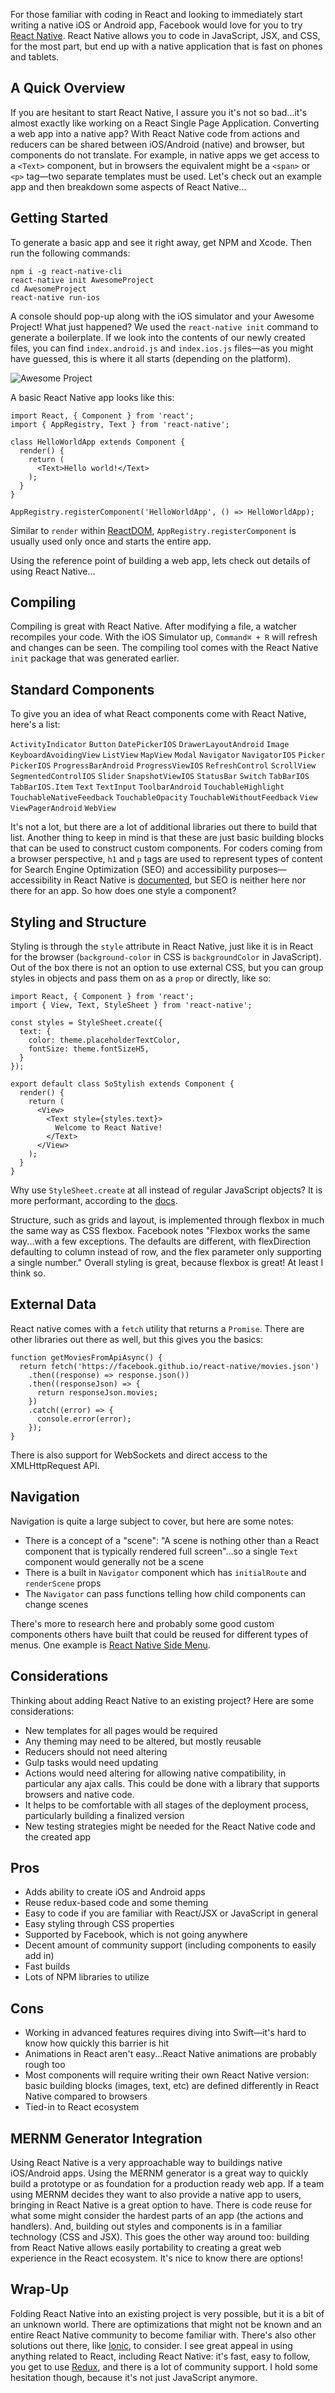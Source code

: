 For those familiar with coding in React and looking to immediately start writing a native iOS or Android app, Facebook would love for you to try [React Native](https://facebook.github.io/react-native/). React Native allows you to code in JavaScript, JSX, and CSS, for the most part, but end up with a native application that is fast on phones and tablets.

## A Quick Overview
If you are hesitant to start React Native, I assure you it's not so bad...it's almost exactly like working on a React Single Page Application. Converting a web app into a native app? With React Native code from actions and reducers can be shared between iOS/Android (native) and browser, but components do not translate. For example, in native apps we get access to a `<Text>` component, but in browsers the equivalent might be a `<span>` or `<p>` tag—two separate templates must be used. Let's check out an example app and then breakdown some aspects of React Native...

## Getting Started
To generate a basic app and see it right away, get NPM and Xcode. Then run the following commands:
```
npm i -g react-native-cli
react-native init AwesomeProject
cd AwesomeProject
react-native run-ios
```
A console should pop-up along with the iOS simulator and your Awesome Project! What just happened? We used the `react-native init` command to generate a boilerplate. If we look into the contents of our newly created files, you can find `index.android.js` and `index.ios.js` files—as you might have guessed, this is where it all starts (depending on the platform).

![Awesome Project](/assets/images/thoughts/awesome-project.jpg)

A basic React Native app looks like this:
```
import React, { Component } from 'react';
import { AppRegistry, Text } from 'react-native';

class HelloWorldApp extends Component {
  render() {
    return (
      <Text>Hello world!</Text>
    );
  }
}

AppRegistry.registerComponent('HelloWorldApp', () => HelloWorldApp);
```
Similar to `render` within [ReactDOM](https://facebook.github.io/react/docs/react-dom.html), `AppRegistry.registerComponent` is usually used only once and starts the entire app.

Using the reference point of building a web app, lets check out details of using React Native...

## Compiling
Compiling is great with React Native. After modifying a file, a watcher recompiles your code. With the iOS Simulator up, `Command⌘ + R` will refresh and changes can be seen. The compiling tool comes with the React Native `init` package that was generated earlier.

## Standard Components
To give you an idea of what React components come with React Native, here's a list:

`ActivityIndicator` `Button` `DatePickerIOS` `DrawerLayoutAndroid` `Image` `KeyboardAvoidingView` `ListView` `MapView` `Modal` `Navigator` `NavigatorIOS` `Picker` `PickerIOS` `ProgressBarAndroid` `ProgressViewIOS` `RefreshControl` `ScrollView` `SegmentedControlIOS` `Slider` `SnapshotViewIOS` `StatusBar` `Switch` `TabBarIOS` `TabBarIOS.Item` `Text` `TextInput` `ToolbarAndroid` `TouchableHighlight` `TouchableNativeFeedback` `TouchableOpacity` `TouchableWithoutFeedback` `View` `ViewPagerAndroid` `WebView`

It's not a lot, but there are a lot of additional libraries out there to build that list. Another thing to keep in mind is that these are just basic building blocks that can be used to construct custom components. For coders coming from a browser perspective, `h1` and `p` tags are used to represent types of content for Search Engine Optimization (SEO) and accessibility purposes—accessibility in React Native is [documented](https://facebook.github.io/react-native/docs/accessibility.html), but SEO is neither here nor there for an app. So how does one style a component?


## Styling and Structure
Styling is through the `style` attribute in React Native, just like it is in React for the browser (`background-color` in CSS is `backgroundColor` in JavaScript). Out of the box there is not an option to use external CSS, but you can group styles in objects and pass them on as a `prop` or directly, like so:
```
import React, { Component } from 'react';
import { View, Text, StyleSheet } from 'react-native';

const styles = StyleSheet.create({
  text: {
    color: theme.placeholderTextColor,
    fontSize: theme.fontSizeH5,
  }
});

export default class SoStylish extends Component {
  render() {
    return (
      <View>
        <Text style={styles.text}>
          Welcome to React Native!
        </Text>
      </View>
    );
  }
}
```
Why use `StyleSheet.create` at all instead of regular JavaScript objects? It is more performant, according to the [docs](https://facebook.github.io/react-native/docs/stylesheet.html).

Structure, such as grids and layout, is implemented through flexbox in much the same way as CSS flexbox. Facebook notes "Flexbox works the same way...with a few exceptions. The defaults are different, with flexDirection defaulting to column instead of row, and the flex parameter only supporting a single number." Overall styling is great, because flexbox is great! At least I think so.

## External Data
React native comes with a `fetch` utility that returns a `Promise`. There are other libraries out there as well, but this gives you the basics:
```
function getMoviesFromApiAsync() {
  return fetch('https://facebook.github.io/react-native/movies.json')
    .then((response) => response.json())
    .then((responseJson) => {
      return responseJson.movies;
    })
    .catch((error) => {
      console.error(error);
    });
}
```
There is also support for WebSockets and direct access to the XMLHttpRequest API.

## Navigation
Navigation is quite a large subject to cover, but here are some notes:
- There is a concept of a "scene": "A scene is nothing other than a React component that is typically rendered full screen"...so a single `Text` component would generally not be a scene
- There is a built in `Navigator` component which has `initialRoute` and `renderScene` props
- The `Navigator` can pass functions telling how child components can change scenes

There's more to research here and probably some good custom components others have built that could be reused for different types of menus. One example is [React Native Side Menu](https://github.com/react-native-community/react-native-side-menu).

## Considerations
Thinking about adding React Native to an existing project? Here are some considerations:
- New templates for all pages would be required
- Any theming may need to be altered, but mostly reusable
- Reducers should not need altering
- Gulp tasks would need updating
- Actions would need altering for allowing native compatibility, in particular any ajax calls. This could be done with a library that supports browsers and native code.
- It helps to be comfortable with all stages of the deployment process, particularly building a finalized version
- New testing strategies might be needed for the React Native code and the created app

## Pros
- Adds ability to create iOS and Android apps
- Reuse redux-based code and some theming
- Easy to code if you are familiar with React/JSX or JavaScript in general
- Easy styling through CSS properties
- Supported by Facebook, which is not going anywhere
- Decent amount of community support (including components to easily add in)
- Fast builds
- Lots of NPM libraries to utilize

## Cons
- Working in advanced features requires diving into Swift—it's hard to know how quickly this barrier is hit
- Animations in React aren't easy...React Native animations are probably rough too
- Most components will require writing their own React Native version: basic building blocks (images, text, etc) are defined differently in React Native compared to browsers
- Tied-in to React ecosystem

## MERNM Generator Integration
Using React Native is a very approachable way to buildings native iOS/Android apps. Using the MERNM generator is a great way to quickly build a prototype or as foundation for a production ready web app. If a team using MERNM decides they want to also provide a native app to users, bringing in React Native is a great option to have. There is code reuse for what some might consider the hardest parts of an app (the actions and handlers). And, building out styles and components is in a familiar technology (CSS and JSX). This goes the other way around too: building from React Native allows easily portability to creating a great web experience in the React ecosystem. It's nice to know there are options!

## Wrap-Up
Folding React Native into an existing project is very possible, but it is a bit of an unknown world. There are optimizations that might not be known and an entire React Native community to become familiar with. There's also other solutions out there, like [Ionic](http://ionicframework.com/), to consider. I see great appeal in using anything related to React, including React Native: it's fast, easy to follow, you get to use [Redux](https://github.com/reactjs/redux), and there is a lot of community support. I hold some hesitation though, because it's not just JavaScript anymore.
